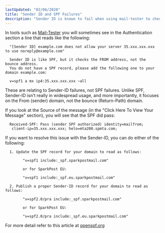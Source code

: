 ```yaml
---
lastUpdated: "02/06/2020"
title: "Sender ID and SPF Failures"
description: "Sender ID is known to fail when using mail-tester to check emails"
---
```


In tools such as [Mail-Tester](https://www.mail-tester.com) you will sometimes see in the Authentication section a line that reads like the following:

      "[Sender ID] example.com does not allow your server 35.xxx.xxx.xxx to use noreply@example.com"

      Sender ID is like SPF, but it checks the FROM address, not the bounce address.
      You do not have a SPF record, please add the following one to your domain example.com:

      v=spf1 a mx ip4:35.xxx.xxx.xxx ~all

These are relating to Sender-ID failures, not SPF failures. Unlike SPF, Sender-ID isn't really in widespread usage, and more importantly, it focuses on the From (sender) domain, not the bounce (Return-Path) domain.

If you look at the Source of the message (in the "Click Here To View Your Message" section), you will see that the SPF did pass:

      Received-SPF: Pass (sender SPF authorized) identity=mailfrom;
       client-ip=35.xxx.xxx.xxx; helo=mta200.spmta.com;
 
If you want to resolve this issue with the Sender-ID, you can do either of the following:

      1. Update the SPF record for your domain to read as follows:

            "v=spf1 include:_spf.sparkpostmail.com"

            or for SparkPost EU:

            "v=spf1 include:_spf.eu.sparkpostmail.com"

      2. Publish a proper Sender-ID record for your domain to read as follows:

            "v=spf2.0/pra include:_spf.sparkpostmail.com"

            or for SparkPost EU:

            "v=spf2.0/pra include:_spf.eu.sparkpostmail.com"
      
For more detail refer to this article at [openspf.org](http://www.openspf.org/SPF_vs_Sender_ID)
